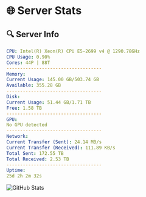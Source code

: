 # 🌐 Server Stats
## 🔍 Server Info
```yaml
CPU: Intel(R) Xeon(R) CPU E5-2699 v4 @ 1290.78GHz
CPU Usage: 0.90%
Cores: 44P | 88T
-----------------------------------
Memory:
Current Usage: 145.00 GB/503.74 GB
Available: 355.28 GB
-----------------------------------
Disk:
Current Usage: 51.44 GB/1.71 TB
Free: 1.58 TB
-----------------------------------
GPU:
No GPU detected
-----------------------------------
Network:
Current Transfer (Sent): 24.14 MB/s
Current Transfer (Received): 111.89 KB/s
Total Sent: 172.55 TB
Total Received: 2.53 TB
-----------------------------------
Uptime:
25d 2h 2m 32s
```
![GitHub Stats](https://img.shields.io/badge/Updated-2025-03-05_00:45:50-blue)